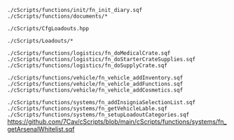 `./cScripts/functions/init/fn_init_diary.sqf`
`./cScripts/functions/documents/*`

`./cScripts/CfgLoadouts.hpp`

`./cScripts/Loadouts/*`

`./cScripts/functions/logistics/fn_doMedicalCrate.sqf`
`./cScripts/functions/logistics/fn_doStarterCrateSupplies.sqf`
`./cScripts/functions/logistics/fn_doSupplyCrate.sqf`

`./cScripts/functions/vehicle/fn_vehicle_addInventory.sqf`
`./cScripts/functions/vehicle/fn_vehicle_addFunctions.sqf`
`./cScripts/functions/vehicle/fn_vehicle_addCosmetics.sqf`

`./cScripts/functions/systems/fn_addInsigniaSelectionList.sqf`
`./cScripts/functions/systems/fn_getVehicleLable.sqf`
`./cScripts/functions/systems/fn_setupLoadoutCategories.sqf`
https://github.com/7Cav/cScripts/blob/main/cScripts/functions/systems/fn_getArsenalWhitelist.sqf